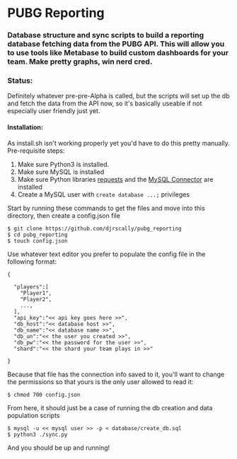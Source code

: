 # PUBG Reporting

### Database structure and sync scripts to build a reporting database fetching data from the PUBG API. This will allow you to use tools like Metabase to build custom dashboards for your team. Make pretty graphs, win nerd cred.

### Status:

Definitely whatever pre-pre-Alpha is called, but the scripts will set up the db
and fetch the data from the API now, so it's basically useable if not especially
user friendly just yet.

#### Installation:

As install.sh isn't working properly yet you'd have to do this pretty manually.
Pre-requisite steps:

  1. Make sure Python3 is installed.
  2. Make sure MySQL is installed
  3. Make sure Python libraries [requests](http://docs.python-requests.org/en/master/) and the [MySQL Connector](https://dev.mysql.com/doc/connector-python/en/connector-python-installation.html) are installed
  4. Create a MySQL user with `create database ...;` privileges

Start by running these commands to get the files and move into this directory,
then create a config.json file

```  
$ git clone https://github.com/djrscally/pubg_reporting
$ cd pubg_reporting
$ touch config.json
```
Use whatever text editor you prefer to populate the config file in the following
format:

```
{

  "players":[
    "Player1",
    "Player2",
    ...,
  ],
  "api_key":"<< api key goes here >>",
  "db_host":"<< database host >>",
  "db_name":"<< database name >>",
  "db_un":"<< the user you created >>",
  "db_pw":"<< the password for the user >>",
  "shard":"<< the shard your team plays in >>"

}
```
Because that file has the connection info saved to it, you'll want to change the
permissions so that yours is the only user allowed to read it:

`$ chmod 700 config.json`

From here, it should just be a case of running the db creation and data population
scripts

```
$ mysql -u << mysql user >> -p < database/create_db.sql
$ python3 ./sync.py
```

And you should be up and running! 
